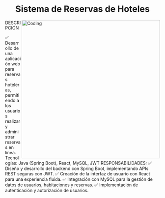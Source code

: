 <h1 align="center"> Sistema de Reservas de Hoteles </h1>
<img align="right" alt="Coding" width="450" src="https://www.servicetonic.com/wp-content/uploads/2020/10/API-Interface-Servicetonic.png">

<p align="left">
 DESCRIPCIÓN
  
 ✅ Desarrollo de una aplicación web para reservas hoteleras,
 permitiendo a los usuarios realizar y administrar reservas en línea.
 Tecnologías: Java (Spring Boot), React, MySQL, JWT
RESPONSABILIDADES:
 ✅ Diseño y desarrollo del backend con Spring Boot, implementando APIs
 REST seguras con JWT.
 ✅ Creación de la interfaz de usuario con React para una experiencia fluida.
 ✅ Integración con MySQL para la gestión de datos de usuarios,
 habitaciones y reservas.
 ✅ Implementación de autenticación y autorización de usuarios.


<p/>
